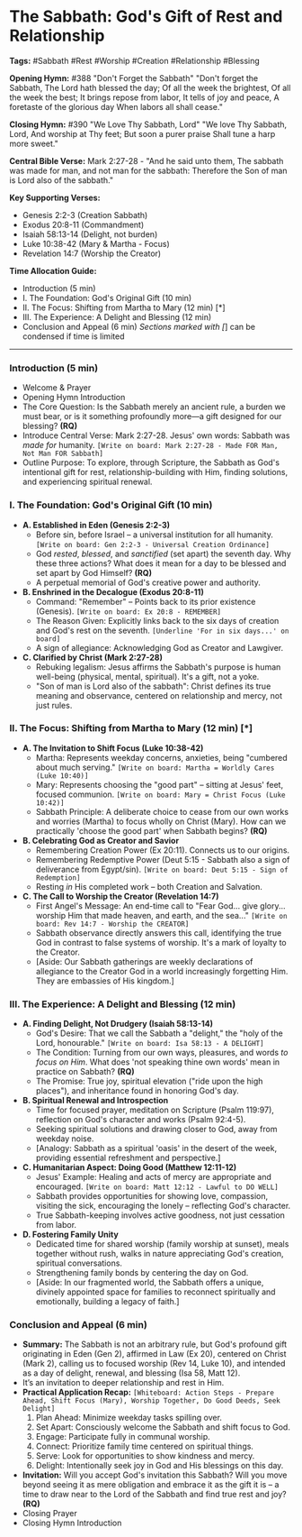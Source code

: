 # The Sabbath: God's Gift of Rest and Relationship

**Tags:** #Sabbath #Rest #Worship #Creation #Relationship #Blessing

**Opening Hymn:** #388 "Don't Forget the Sabbath"
"Don't forget the Sabbath, The Lord hath blessed the day; Of all the week the brightest, Of all the week the best; It brings repose from labor, It tells of joy and peace, A foretaste of the glorious day When labors all shall cease."

**Closing Hymn:** #390 "We Love Thy Sabbath, Lord"
"We love Thy Sabbath, Lord, And worship at Thy feet; But soon a purer praise Shall tune a harp more sweet."

**Central Bible Verse:** Mark 2:27-28 - "And he said unto them, The sabbath was made for man, and not man for the sabbath: Therefore the Son of man is Lord also of the sabbath."

**Key Supporting Verses:**
*   Genesis 2:2-3 (Creation Sabbath)
*   Exodus 20:8-11 (Commandment)
*   Isaiah 58:13-14 (Delight, not burden)
*   Luke 10:38-42 (Mary & Martha - Focus)
*   Revelation 14:7 (Worship the Creator)

**Time Allocation Guide:**
- Introduction (5 min)
- I. The Foundation: God's Original Gift (10 min)
- II. The Focus: Shifting from Martha to Mary (12 min) [*]
- III. The Experience: A Delight and Blessing (12 min)
- Conclusion and Appeal (6 min)
*Sections marked with [*] can be condensed if time is limited

---

### Introduction (5 min)

-   Welcome & Prayer
-   Opening Hymn Introduction
-   The Core Question: Is the Sabbath merely an ancient rule, a burden we must bear, or is it something profoundly more—a gift designed for our blessing? **(RQ)**
-   Introduce Central Verse: Mark 2:27-28. Jesus' own words: Sabbath was *made for* humanity. `[Write on board: Mark 2:27-28 - Made FOR Man, Not Man FOR Sabbath]`
-   Outline Purpose: To explore, through Scripture, the Sabbath as God's intentional gift for rest, relationship-building with Him, finding solutions, and experiencing spiritual renewal.

### I. The Foundation: God's Original Gift (10 min)

-   **A. Established in Eden (Genesis 2:2-3)**
    -   Before sin, before Israel – a universal institution for all humanity. `[Write on board: Gen 2:2-3 - Universal Creation Ordinance]`
    -   God *rested*, *blessed*, and *sanctified* (set apart) the seventh day. Why these three actions? What does it mean for a day to be blessed and set apart by God Himself? **(RQ)**
    -   A perpetual memorial of God's creative power and authority.
-   **B. Enshrined in the Decalogue (Exodus 20:8-11)**
    -   Command: "Remember" – Points back to its prior existence (Genesis). `[Write on board: Ex 20:8 - REMEMBER]`
    -   The Reason Given: Explicitly links back to the six days of creation and God's rest on the seventh. `[Underline 'For in six days...' on board]`
    -   A sign of allegiance: Acknowledging God as Creator and Lawgiver.
-   **C. Clarified by Christ (Mark 2:27-28)**
    -   Rebuking legalism: Jesus affirms the Sabbath's purpose is human well-being (physical, mental, spiritual). It's a gift, not a yoke.
    -   "Son of man is Lord also of the sabbath": Christ defines its true meaning and observance, centered on relationship and mercy, not just rules.

### II. The Focus: Shifting from Martha to Mary (12 min) [*]

-   **A. The Invitation to Shift Focus (Luke 10:38-42)**
    -   Martha: Represents weekday concerns, anxieties, being "cumbered about much serving." `[Write on board: Martha = Worldly Cares (Luke 10:40)]`
    -   Mary: Represents choosing the "good part" – sitting at Jesus' feet, focused communion. `[Write on board: Mary = Christ Focus (Luke 10:42)]`
    -   Sabbath Principle: A deliberate choice to cease from our own works and worries (Martha) to focus wholly on Christ (Mary). How can we practically 'choose the good part' when Sabbath begins? **(RQ)**
-   **B. Celebrating God as Creator and Savior**
    -   Remembering Creation Power (Ex 20:11). Connects us to our origins.
    -   Remembering Redemptive Power (Deut 5:15 - Sabbath also a sign of deliverance from Egypt/sin). `[Write on board: Deut 5:15 - Sign of Redemption]`
    -   Resting *in* His completed work – both Creation and Salvation.
-   **C. The Call to Worship the Creator (Revelation 14:7)**
    -   First Angel's Message: An end-time call to "Fear God... give glory... worship Him that made heaven, and earth, and the sea..." `[Write on board: Rev 14:7 - Worship the CREATOR]`
    -   Sabbath observance directly answers this call, identifying the true God in contrast to false systems of worship. It's a mark of loyalty to the Creator.
    -   [Aside: Our Sabbath gatherings are weekly declarations of allegiance to the Creator God in a world increasingly forgetting Him. They are embassies of His kingdom.]

### III. The Experience: A Delight and Blessing (12 min)

-   **A. Finding Delight, Not Drudgery (Isaiah 58:13-14)**
    -   God's Desire: That we call the Sabbath a "delight," the "holy of the Lord, honourable." `[Write on board: Isa 58:13 - A DELIGHT]`
    -   The Condition: Turning from our own ways, pleasures, and words *to focus on Him*. What does 'not speaking thine own words' mean in practice on Sabbath? **(RQ)**
    -   The Promise: True joy, spiritual elevation ("ride upon the high places"), and inheritance found in honoring God's day.
-   **B. Spiritual Renewal and Introspection**
    -   Time for focused prayer, meditation on Scripture (Psalm 119:97), reflection on God's character and works (Psalm 92:4-5).
    -   Seeking spiritual solutions and drawing closer to God, away from weekday noise.
    -   [Analogy: Sabbath as a spiritual 'oasis' in the desert of the week, providing essential refreshment and perspective.]
-   **C. Humanitarian Aspect: Doing Good (Matthew 12:11-12)**
    -   Jesus' Example: Healing and acts of mercy are appropriate and encouraged. `[Write on board: Matt 12:12 - Lawful to DO WELL]`
    -   Sabbath provides opportunities for showing love, compassion, visiting the sick, encouraging the lonely – reflecting God's character.
    -   True Sabbath-keeping involves active goodness, not just cessation from labor.
-   **D. Fostering Family Unity**
    -   Dedicated time for shared worship (family worship at sunset), meals together without rush, walks in nature appreciating God's creation, spiritual conversations.
    -   Strengthening family bonds by centering the day on God.
    -   [Aside: In our fragmented world, the Sabbath offers a unique, divinely appointed space for families to reconnect spiritually and emotionally, building a legacy of faith.]

### Conclusion and Appeal (6 min)

-   **Summary:** The Sabbath is not an arbitrary rule, but God's profound gift originating in Eden (Gen 2), affirmed in Law (Ex 20), centered on Christ (Mark 2), calling us to focused worship (Rev 14, Luke 10), and intended as a day of delight, renewal, and blessing (Isa 58, Matt 12).
-   It’s an invitation to deeper relationship and rest in Him.
-   **Practical Application Recap:** `[Whiteboard: Action Steps - Prepare Ahead, Shift Focus (Mary), Worship Together, Do Good Deeds, Seek Delight]`
    1.  Plan Ahead: Minimize weekday tasks spilling over.
    2.  Set Apart: Consciously welcome the Sabbath and shift focus to God.
    3.  Engage: Participate fully in communal worship.
    4.  Connect: Prioritize family time centered on spiritual things.
    5.  Serve: Look for opportunities to show kindness and mercy.
    6.  Delight: Intentionally seek joy in God and His blessings on this day.
-   **Invitation:** Will you accept God's invitation this Sabbath? Will you move beyond seeing it as mere obligation and embrace it as the gift it is – a time to draw near to the Lord of the Sabbath and find true rest and joy? **(RQ)**
-   Closing Prayer
-   Closing Hymn Introduction